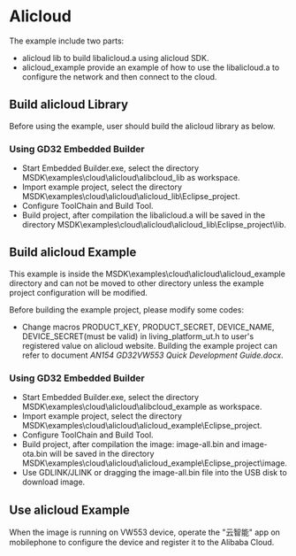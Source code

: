 # Alicloud

The example include two parts:
* alicloud lib to build libalicloud.a using alicloud SDK.
* alicloud_example provide an example of how to use the libalicloud.a to configure the network and then connect to the cloud.

## Build alicloud Library

Before using the example, user should build the alicloud library as below.
### Using GD32 Embedded Builder
* Start Embedded Builder.exe, select the directory MSDK\examples\cloud\alicloud\alibcloud_lib as workspace.
* Import example project, select the directory MSDK\examples\cloud\alicloud\alicloud_lib\Eclipse_project.
* Configure ToolChain and Build Tool.
* Build project, after compilation the libalicloud.a will be saved in the directory MSDK\examples\cloud\alicloud\alicloud_lib\Eclipse_project\lib.

## Build alicloud Example

This example is inside the MSDK\examples\cloud\alicloud\alicloud_example directory and can not be moved to other directory unless the example project configuration will be modified.

Before building the example project, please modify some codes:

* Change macros PRODUCT_KEY, PRODUCT_SECRET, DEVICE_NAME, DEVICE_SECRET(must be valid) in living_platform_ut.h to user's registered value on alicloud website.
Building the example project can refer to document *AN154 GD32VW553 Quick Development Guide.docx*.

### Using GD32 Embedded Builder
* Start Embedded Builder.exe, select the directory MSDK\examples\cloud\alicloud\alibcloud_example as workspace.
* Import example project, select the directory MSDK\examples\cloud\alicloud\alicloud_example\Eclipse_project.
* Configure ToolChain and Build Tool.
* Build project, after compilation the image: image-all.bin and image-ota.bin will be saved in the directory MSDK\examples\cloud\alicloud\alicloud_example\Eclipse_project\image.
* Use GDLINK/JLINK or dragging the image-all.bin file into the USB disk to download image.

## Use alicloud Example

When the image is running on VW553 device, operate the "云智能" app on mobilephone to configure the device and register it to the Alibaba Cloud.
